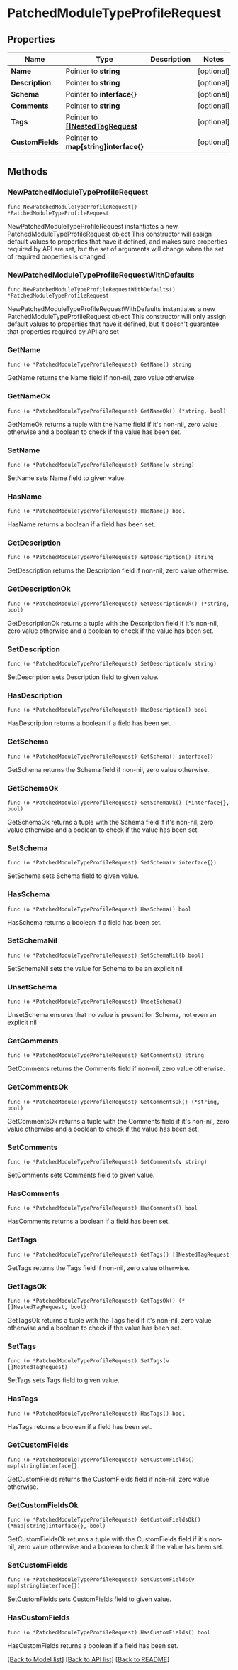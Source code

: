 # PatchedModuleTypeProfileRequest

## Properties

Name | Type | Description | Notes
------------ | ------------- | ------------- | -------------
**Name** | Pointer to **string** |  | [optional] 
**Description** | Pointer to **string** |  | [optional] 
**Schema** | Pointer to **interface{}** |  | [optional] 
**Comments** | Pointer to **string** |  | [optional] 
**Tags** | Pointer to [**[]NestedTagRequest**](NestedTagRequest.md) |  | [optional] 
**CustomFields** | Pointer to **map[string]interface{}** |  | [optional] 

## Methods

### NewPatchedModuleTypeProfileRequest

`func NewPatchedModuleTypeProfileRequest() *PatchedModuleTypeProfileRequest`

NewPatchedModuleTypeProfileRequest instantiates a new PatchedModuleTypeProfileRequest object
This constructor will assign default values to properties that have it defined,
and makes sure properties required by API are set, but the set of arguments
will change when the set of required properties is changed

### NewPatchedModuleTypeProfileRequestWithDefaults

`func NewPatchedModuleTypeProfileRequestWithDefaults() *PatchedModuleTypeProfileRequest`

NewPatchedModuleTypeProfileRequestWithDefaults instantiates a new PatchedModuleTypeProfileRequest object
This constructor will only assign default values to properties that have it defined,
but it doesn't guarantee that properties required by API are set

### GetName

`func (o *PatchedModuleTypeProfileRequest) GetName() string`

GetName returns the Name field if non-nil, zero value otherwise.

### GetNameOk

`func (o *PatchedModuleTypeProfileRequest) GetNameOk() (*string, bool)`

GetNameOk returns a tuple with the Name field if it's non-nil, zero value otherwise
and a boolean to check if the value has been set.

### SetName

`func (o *PatchedModuleTypeProfileRequest) SetName(v string)`

SetName sets Name field to given value.

### HasName

`func (o *PatchedModuleTypeProfileRequest) HasName() bool`

HasName returns a boolean if a field has been set.

### GetDescription

`func (o *PatchedModuleTypeProfileRequest) GetDescription() string`

GetDescription returns the Description field if non-nil, zero value otherwise.

### GetDescriptionOk

`func (o *PatchedModuleTypeProfileRequest) GetDescriptionOk() (*string, bool)`

GetDescriptionOk returns a tuple with the Description field if it's non-nil, zero value otherwise
and a boolean to check if the value has been set.

### SetDescription

`func (o *PatchedModuleTypeProfileRequest) SetDescription(v string)`

SetDescription sets Description field to given value.

### HasDescription

`func (o *PatchedModuleTypeProfileRequest) HasDescription() bool`

HasDescription returns a boolean if a field has been set.

### GetSchema

`func (o *PatchedModuleTypeProfileRequest) GetSchema() interface{}`

GetSchema returns the Schema field if non-nil, zero value otherwise.

### GetSchemaOk

`func (o *PatchedModuleTypeProfileRequest) GetSchemaOk() (*interface{}, bool)`

GetSchemaOk returns a tuple with the Schema field if it's non-nil, zero value otherwise
and a boolean to check if the value has been set.

### SetSchema

`func (o *PatchedModuleTypeProfileRequest) SetSchema(v interface{})`

SetSchema sets Schema field to given value.

### HasSchema

`func (o *PatchedModuleTypeProfileRequest) HasSchema() bool`

HasSchema returns a boolean if a field has been set.

### SetSchemaNil

`func (o *PatchedModuleTypeProfileRequest) SetSchemaNil(b bool)`

 SetSchemaNil sets the value for Schema to be an explicit nil

### UnsetSchema
`func (o *PatchedModuleTypeProfileRequest) UnsetSchema()`

UnsetSchema ensures that no value is present for Schema, not even an explicit nil
### GetComments

`func (o *PatchedModuleTypeProfileRequest) GetComments() string`

GetComments returns the Comments field if non-nil, zero value otherwise.

### GetCommentsOk

`func (o *PatchedModuleTypeProfileRequest) GetCommentsOk() (*string, bool)`

GetCommentsOk returns a tuple with the Comments field if it's non-nil, zero value otherwise
and a boolean to check if the value has been set.

### SetComments

`func (o *PatchedModuleTypeProfileRequest) SetComments(v string)`

SetComments sets Comments field to given value.

### HasComments

`func (o *PatchedModuleTypeProfileRequest) HasComments() bool`

HasComments returns a boolean if a field has been set.

### GetTags

`func (o *PatchedModuleTypeProfileRequest) GetTags() []NestedTagRequest`

GetTags returns the Tags field if non-nil, zero value otherwise.

### GetTagsOk

`func (o *PatchedModuleTypeProfileRequest) GetTagsOk() (*[]NestedTagRequest, bool)`

GetTagsOk returns a tuple with the Tags field if it's non-nil, zero value otherwise
and a boolean to check if the value has been set.

### SetTags

`func (o *PatchedModuleTypeProfileRequest) SetTags(v []NestedTagRequest)`

SetTags sets Tags field to given value.

### HasTags

`func (o *PatchedModuleTypeProfileRequest) HasTags() bool`

HasTags returns a boolean if a field has been set.

### GetCustomFields

`func (o *PatchedModuleTypeProfileRequest) GetCustomFields() map[string]interface{}`

GetCustomFields returns the CustomFields field if non-nil, zero value otherwise.

### GetCustomFieldsOk

`func (o *PatchedModuleTypeProfileRequest) GetCustomFieldsOk() (*map[string]interface{}, bool)`

GetCustomFieldsOk returns a tuple with the CustomFields field if it's non-nil, zero value otherwise
and a boolean to check if the value has been set.

### SetCustomFields

`func (o *PatchedModuleTypeProfileRequest) SetCustomFields(v map[string]interface{})`

SetCustomFields sets CustomFields field to given value.

### HasCustomFields

`func (o *PatchedModuleTypeProfileRequest) HasCustomFields() bool`

HasCustomFields returns a boolean if a field has been set.


[[Back to Model list]](../README.md#documentation-for-models) [[Back to API list]](../README.md#documentation-for-api-endpoints) [[Back to README]](../README.md)


